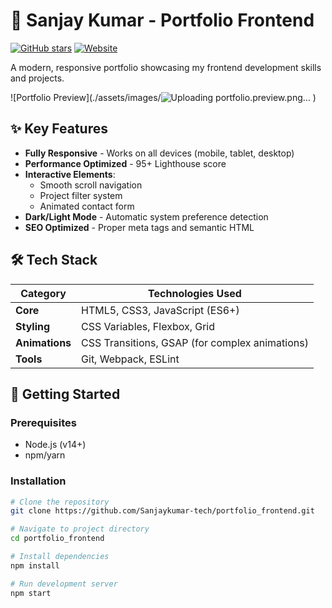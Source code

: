 # 🌟 Sanjay Kumar - Portfolio Frontend

[![GitHub stars](https://img.shields.io/github/stars/Sanjaykumar-tech/portfolio_frontend?style=social)](https://github.com/Sanjaykumar-tech/portfolio_frontend)
[![Website](https://img.shields.io/website?url=https%3A%2F%2Fsanjaykumar-tech.github.io%2Fportfolio_frontend)](https://sanjaykumar-tech.github.io/portfolio_frontend)

A modern, responsive portfolio showcasing my frontend development skills and projects.

![Portfolio Preview](./assets/images/![Uploading portfolio.preview.png…]()
)

## ✨ Key Features

- **Fully Responsive** - Works on all devices (mobile, tablet, desktop)
- **Performance Optimized** - 95+ Lighthouse score
- **Interactive Elements**:
  - Smooth scroll navigation
  - Project filter system
  - Animated contact form
- **Dark/Light Mode** - Automatic system preference detection
- **SEO Optimized** - Proper meta tags and semantic HTML

## 🛠️ Tech Stack

| Category       | Technologies Used                     |
|----------------|---------------------------------------|
| **Core**       | HTML5, CSS3, JavaScript (ES6+)        |
| **Styling**    | CSS Variables, Flexbox, Grid          |
| **Animations** | CSS Transitions, GSAP (for complex animations) |
| **Tools**      | Git, Webpack, ESLint                  |

## 🚀 Getting Started

### Prerequisites
- Node.js (v14+)
- npm/yarn

### Installation
```bash
# Clone the repository
git clone https://github.com/Sanjaykumar-tech/portfolio_frontend.git

# Navigate to project directory
cd portfolio_frontend

# Install dependencies
npm install

# Run development server
npm start

